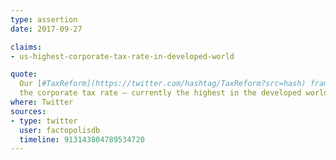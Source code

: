 ```yaml
---
type: assertion
date: 2017-09-27

claims:
- us-highest-corporate-tax-rate-in-developed-world

quote:
  Our [#TaxReform](https://twitter.com/hashtag/TaxReform?src=hash) framework turns the page on a complicated & broken tax system. It's simpler, flatter & fairer than the current tax code. It will put more money in the pockets of hard-working Americans. It also promotes economic growth & private-sector job creation by slashing
  the corporate tax rate – currently the highest in the developed world – and ensuring fair treatment for small businesses. Congress needs to get the final product to the president's desk as quickly as possible.
where: Twitter
sources:
- type: twitter
  user: factopolisdb
  timeline: 913143804789534720
---
```

